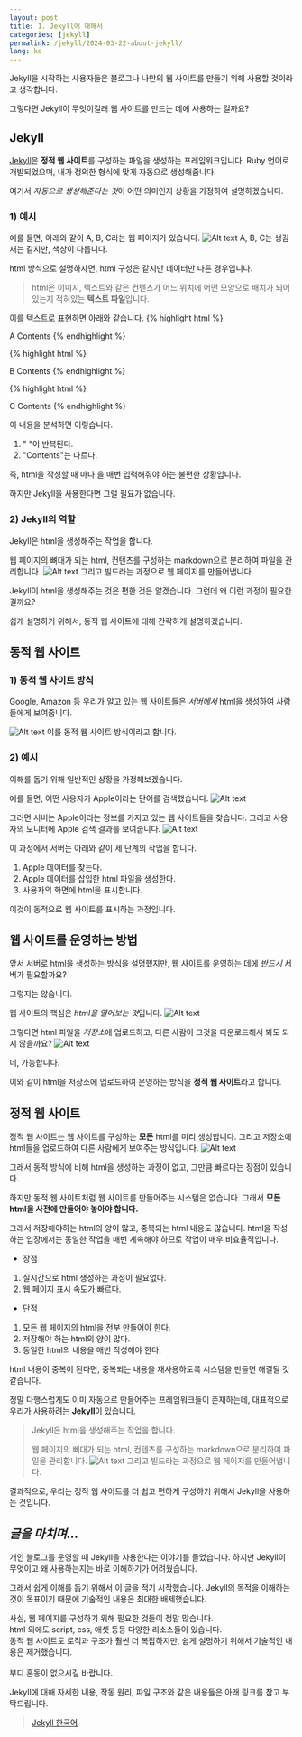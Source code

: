 ```yaml
---
layout: post
title: 1. Jekyll에 대해서
categories: [jekyll]
permalink: /jekyll/2024-03-22-about-jekyll/
lang: ko
---
```


Jekyll을 시작하는 사용자들은 블로그나 나만의 웹 사이트를 만들기 위해 사용할 것이라고 생각합니다.

그렇다면 Jekyll이 무엇이길래 웹 사이트를 만드는 데에 사용하는 걸까요?

## **Jekyll**
[Jekyll](https://jekyllrb.com)은 **정적 웹 사이트**를 구성하는 파일을 생성하는 프레임워크입니다.
Ruby 언어로 개발되었으며, 내가 정의한 형식에 맞게 자동으로 생성해줍니다.

여기서 *자동으로 생성해준다는 것*이 어떤 의미인지 상황을 가정하여 설명하겠습니다.

### 1) 예시
예를 들면, 아래와 같이 A, B, C라는 웹 페이지가 있습니다.
![Alt text](/assets/images/jekyll/image7.jpg)
A, B, C는 생김새는 같지만, 색상이 다릅니다.

html 방식으로 설명하자면, html 구성은 같지만 데이터만 다른 경우입니다.
> html은 이미지, 텍스트와 같은 컨텐츠가 어느 위치에 어떤 모양으로 배치가 되어있는지 적혀있는 **텍스트 파일**입니다.

이를 텍스트로 표현하면 아래와 같습니다.
{% highlight html %}
<html> A Contents </html>
{% endhighlight %}

{% highlight html %}
<html> B Contents </html>
{% endhighlight %}

{% highlight html %}
<html> C Contents </html>
{% endhighlight %}

이 내용을 분석하면 이렇습니다.
1. "<html> </html>"이 반복된다.
2. "Contents"는 다르다.

즉, html을 작성할 때 마다 <html> </html>을 매번 입력해줘야 하는 불편한 상황입니다.

하지만 Jekyll을 사용한다면 그럴 필요가 없습니다.

### 2) Jekyll의 역할
Jekyll은 html을 생성해주는 작업을 합니다.

웹 페이지의 뼈대가 되는 html, 컨텐츠를 구성하는 markdown으로 분리하여 파일을 관리합니다.
![Alt text](/assets/images/jekyll/image8.jpg)
그리고 빌드라는 과정으로 웹 페이지를 만들어냅니다.

Jekyll이 html을 생성해주는 것은 편한 것은 알겠습니다.
그런데 왜 이런 과정이 필요한 걸까요?

쉽게 설명하기 위해서, 동적 웹 사이트에 대해 간략하게 설명하겠습니다.

## **동적 웹 사이트**
### 1) 동적 웹 사이트 방식
Google, Amazon 등 우리가 알고 있는 웹 사이트들은 *서버에서* html을 생성하여 사람들에게 보여줍니다.

![Alt text](/assets/images/jekyll/image1.jpg)
이를 동적 웹 사이트 방식이라고 합니다.

### 2) 예시
이해를 돕기 위해 일반적인 상황을 가정해보겠습니다.

예를 들면, 어떤 사용자가 Apple이라는 단어를 검색했습니다.
![Alt text](/assets/images/jekyll/image2.jpg)

그러면 서버는 Apple이라는 정보를 가지고 있는 웹 사이트들을 찾습니다.
그리고 사용자의 모니터에 Apple 검색 결과를 보여줍니다.
![Alt text](/assets/images/jekyll/image3.jpg)

이 과정에서 서버는 아래와 같이 세 단계의 작업을 합니다.
1. Apple 데이터를 찾는다.
2. Apple 데이터를 삽입한 html 파일을 생성한다.
3. 사용자의 화면에 html을 표시합니다.

이것이 동적으로 웹 사이트를 표시하는 과정입니다.

## **웹 사이트를 운영하는 방법**
앞서 서버로 html을 생성하는 방식을 설명했지만, 웹 사이트를 운영하는 데에 *반드시* 서버가 필요할까요?

그렇지는 않습니다.

웹 사이트의 핵심은 *html을 열어보는 것*입니다.
![Alt text](/assets/images/jekyll/image4.jpg)

그렇다면 html 파일을 *저장소*에 업로드하고, 다른 사람이 그것을 다운로드해서 봐도 되지 않을까요?
![Alt text](/assets/images/jekyll/image5.jpg)

네, 가능합니다.

이와 같이 html을 저장소에 업로드하여 운영하는 방식을 **정적 웹 사이트**라고 합니다.

## **정적 웹 사이트**
정적 웹 사이트는 웹 사이트를 구성하는 **모든** html를 미리 생성합니다. 그리고 저장소에 html들을 업로드하여 다른 사람에게 보여주는 방식입니다.
![Alt text](/assets/images/jekyll/image6.jpg)

그래서 동적 방식에 비해 html을 생성하는 과정이 없고, 그만큼 빠르다는 장점이 있습니다.

하지만 동적 웹 사이트처럼 웹 사이트를 만들어주는 시스템은 없습니다.
그래서 **모든 html을 사전에 만들어야 놓아야 합니다.**

그래서 저장해야하는 html의 양이 많고, 중복되는 html 내용도 많습니다.
html을 작성하는 입장에서는 동일한 작업을 매번 계속해야 하므로 작업이 매우 비효율적입니다.

- 장점<br>
1) 실시간으로 html 생성하는 과정이 필요없다.<br>
2) 웹 페이지 표시 속도가 빠르다.<br>

- 단점<br>
1) 모든 웹 페이지의 html을 전부 만들어야 한다.<br>
2) 저장해야 하는 html의 양이 많다.<br>
3) 동일한 html의 내용을 매번 작성해야 한다.<br>

html 내용이 중복이 된다면, 중복되는 내용을 재사용하도록 시스템을 만들면 해결될 것 같습니다.

정말 다행스럽게도 이미 자동으로 만들어주는 프레임워크들이 존재하는데, 대표적으로 우리가 사용하려는 **Jekyll**이 있습니다.

> Jekyll은 html을 생성해주는 작업을 합니다.
>
> 웹 페이지의 뼈대가 되는 html, 컨텐츠를 구성하는 markdown으로 분리하여 파일을 관리합니다.
> ![Alt text](/assets/images/jekyll/image8.jpg)
> 그리고 빌드라는 과정으로 웹 페이지를 만들어냅니다.

결과적으로, 우리는 정적 웹 사이트를 더 쉽고 편하게 구성하기 위해서 Jekyll을 사용하는 것입니다.

## *글을 마치며...*
개인 블로그를 운영할 때 Jekyll을 사용한다는 이야기를 들었습니다.
하지만 Jekyll이 무엇이고 왜 사용하는지는 바로 이해하기가 어려웠습니다.

그래서 쉽게 이해를 돕기 위해서 이 글을 적기 시작했습니다.
Jekyll의 목적을 이해하는 것이 목표이기 때문에 기술적인 내용은 최대한 배제했습니다.

<div class="message">
사실, 웹 페이지를 구성하기 위해 필요한 것들이 정말 많습니다.<br>
html 외에도 script, css, 애셋 등등 다양한 리소스들이 있습니다.<br>
동적 웹 사이트도 로직과 구조가 훨씬 더 복잡하지만, 쉽게 설명하기 위해서 기술적인 내용은 제거했습니다.<br>
<br>
부디 혼동이 없으시길 바랍니다.
</div>

Jekyll에 대해 자세한 내용, 작동 원리, 파일 구조와 같은 내용들은 아래 링크를 참고 부탁드립니다.
> [Jekyll 한국어](https://jekyllrb-ko.github.io/)
